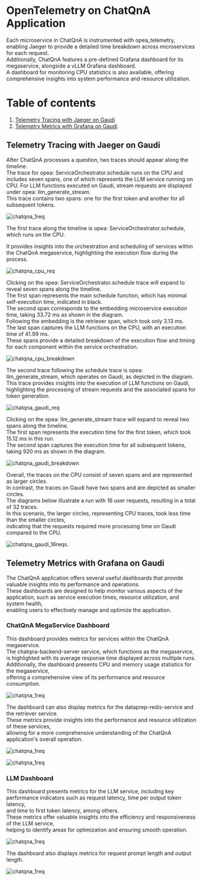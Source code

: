 # OpenTelemetry on ChatQnA Application

Each microservice in ChatQnA is instrumented with opea_telemetry, enabling Jaeger to provide a detailed time breakdown across microservices for each request.  
Additionally, ChatQnA features a pre-defined Grafana dashboard for its megaservice, alongside a vLLM Grafana dashboard.  
A dashboard for monitoring CPU statistics is also available, offering comprehensive insights into system performance and resource utilization.  

# Table of contents

1. [Telemetry Tracing with Jaeger on Gaudi](#telemetry-tracing-with-jaeger-on-gaudi)
2. [Telemetry Metrics with Grafana on Gaudi](#telemetry-metrics-with-grafana-on-gaudi)


## Telemetry Tracing with Jaeger on Gaudi

After ChatQnA processes a question, two traces should appear along the timeline.  
The trace for opea: ServiceOrchestrator.schedule runs on the CPU and includes seven spans, one of which represents the LLM service running on CPU.
For LLM functions executed on Gaudi, stream requests are displayed under opea: llm_generate_stream.  
This trace contains two spans: one for the first token and another for all subsequent tokens. 

![chatqna_1req](../assets/jaeger_ui_opea_chatqna_1req.png)

The first trace along the timeline is opea: ServiceOrchestrator.schedule, which runs on the CPU. 

It provides insights into the orchestration and scheduling of services within the ChatQnA megaservice, highlighting the execution flow during the process.


![chatqna_cpu_req](../assets/jaeger_ui_opea_chatqna_req_cpu.png)

Clicking on the opea: ServiceOrchestrator.schedule trace will expand to reveal seven spans along the timeline.  
The first span represents the main schedule function, which has minimal self-execution time, indicated in black.   
The second span corresponds to the embedding microservice execution time, taking 33.72 ms as shown in the diagram.  
Following the embedding is the retriever span, which took only 3.13 ms.  
The last span captures the LLM functions on the CPU, with an execution time of 41.99 ms.  
These spans provide a detailed breakdown of the execution flow and timing for each component within the service orchestration.  

![chatqna_cpu_breakdown](../assets/jaeger_ui_opea_chatqna_cpu_breakdown.png)

The second trace following the schedule trace is opea: llm_generate_stream, which operates on Gaudi, as depicted in the diagram.  
This trace provides insights into the execution of LLM functions on Gaudi,  
highlighting the processing of stream requests and the associated spans for token generation. 

![chatqna_gaudi_req](../assets/jaeger_ui_opea_chatqna_req_gaudi.png)

Clicking on the opea: llm_generate_stream trace will expand to reveal two spans along the timeline.  
The first span represents the execution time for the first token, which took 15.12 ms in this run.  
The second span captures the execution time for all subsequent tokens, taking 920 ms as shown in the diagram. 

![chatqna_gaudi_breakdown](../assets/jaeger_ui_opea_chatqna_req_breakdown_2.png)

Overall, the traces on the CPU consist of seven spans and are represented as larger circles.   
In contrast, the traces on Gaudi have two spans and are depicted as smaller circles.   
The diagrams below illustrate a run with 16 user requests, resulting in a total of 32 traces.  
In this scenario, the larger circles, representing CPU traces, took less time than the smaller circles,  
indicating that the requests required more processing time on Gaudi compared to the CPU. 

![chatqna_gaudi_16reqs](../assets/chatqna_16reqs.png).

## Telemetry Metrics with Grafana on Gaudi

The ChatQnA application offers several useful dashboards that provide valuable insights into its performance and operations.  
These dashboards are designed to help monitor various aspects of the application, such as service execution times, resource utilization, and system health,  
enabling users to effectively manage and optimize the application.  

### ChatQnA MegaService Dashboard

This dashboard provides metrics for services within the ChatQnA megaservice.  
The chatqna-backend-server service, which functions as the megaservice,  
is highlighted with its average response time displayed across multiple runs.   
Additionally, the dashboard presents CPU and memory usage statistics for the megaservice,   
offering a comprehensive view of its performance and resource consumption.  

![chatqna_1req](../assets/Grafana_chatqna_backend_server_1.png)

The dashboard can also display metrics for the dataprep-redis-service and the retriever service.  
These metrics provide insights into the performance and resource utilization of these services,  
allowing for a more comprehensive understanding of the ChatQnA application's overall operation. 

![chatqna_1req](../assets/Grafana_chatqna_dataprep.png)

![chatqna_1req](../assets/Grafana_chatqna_retriever.png)

### LLM Dashboard

This dashboard presents metrics for the LLM service, including key performance indicators such as request latency, time per output token latency,   
and time to first token latency, among others.  
These metrics offer valuable insights into the efficiency and responsiveness of the LLM service,   
helping to identify areas for optimization and ensuring smooth operation.  

![chatqna_1req](../assets/Grafana_vLLM.png)

The dashboard also displays metrics for request prompt length and output length. 

![chatqna_1req](../assets/Grafana_vLLM_2.png)
